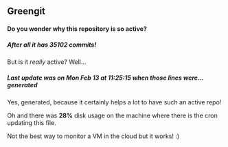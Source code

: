 ## Greengit

#### Do you wonder why this repository is so active?

##### After all it has 35102 commits!

But is it *really* active? Well...

##### Last update was on Mon Feb 13 at 11:25:15 when those lines were... generated

Yes, generated, because it certainly helps a lot to have such an active repo!

Oh and there was **28%** disk usage on the machine
where there is the cron updating this file.

Not the best way to monitor a VM in the cloud but it works! :)
